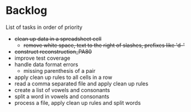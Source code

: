 # Backlog

List of tasks in order of priority

- ~~clean up data in a spreadsheet cell~~
  - ~~remove white space, text to the right of slashes, prefixes like 'd-'~~
- ~~construct reconstruction_PA80~~
- improve test coverage
- handle data format errors
  - missing parenthesis of a pair
- apply clean up rules to all cells in a row
- read a comma separated file and apply clean up rules
- create a list of vowels and consonants
- split a word in vowels and consonants
- process a file, apply clean up rules and split words